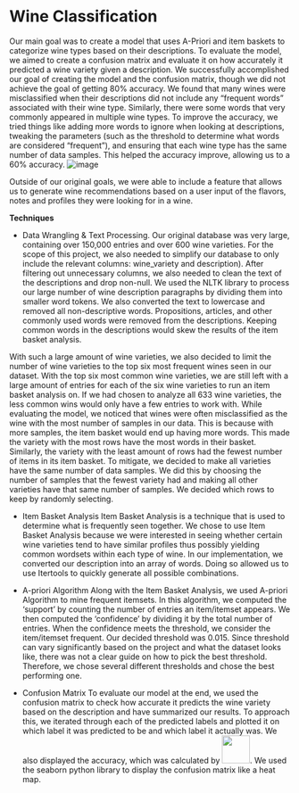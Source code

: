 # Wine Classification

Our main goal was to create a model that uses A-Priori and item
baskets to categorize wine types based on their descriptions. To evaluate the
model, we aimed to create a confusion matrix and evaluate it on how accurately it
predicted a wine variety given a description. We successfully accomplished our
goal of creating the model and the confusion matrix, though we did not achieve
the goal of getting 80% accuracy. We found that many wines were misclassified
when their descriptions did not include any “frequent words” associated with their
wine type. Similarly, there were some words that very commonly appeared in
multiple wine types. To improve the accuracy, we tried things like adding more
words to ignore when looking at descriptions, tweaking the parameters (such as
the threshold to determine what words are considered “frequent”), and ensuring
that each wine type has the same number of data samples. This helped the
accuracy improve, allowing us to a 60% accuracy.
![image](https://github.com/yugo9081/wine-classification/assets/54964332/b214965f-adf7-4f9f-aa98-a536a94bfa8a)

Outside of our original goals, we were able to include a feature that allows us to
generate wine recommendations based on a user input of the flavors, notes and
profiles they were looking for in a wine.

<strong>Techniques</strong>

* Data Wrangling & Text Processing.
Our original database was very large, containing over 150,000 entries and
over 600 wine varieties. For the scope of this project, we also needed to
simplify our database to only include the relevant columns: wine_variety
and description). After filtering out unnecessary columns, we also needed
to clean the text of the descriptions and drop non-null. We used the NLTK
library to process our large number of wine description paragraphs by
dividing them into smaller word tokens. We also converted the text to
lowercase and removed all non-descriptive words. Propositions, articles,
and other commonly used words were removed from the descriptions.
Keeping common words in the descriptions would skew the results of the
item basket analysis.

With such a large amount of wine varieties, we also decided to limit the
number of wine varieties to the top six most frequent wines seen in our
dataset. With the top six most common wine varieties, we are still left with
a large amount of entries for each of the six wine varieties to run an item
basket analysis on. If we had chosen to analyze all 633 wine varieties, the
less common wins would only have a few entries to work with.
While evaluating the model, we noticed that wines were often
misclassified as the wine with the most number of samples in our data.
This is because with more samples, the item basket would end up having
more words. This made the variety with the most rows have the most
words in their basket. Similarly, the variety with the least amount of rows
had the fewest number of items in its item basket. To mitigate, we decided
to make all varieties have the same number of data samples. We did this
by choosing the number of samples that the fewest variety had and making
all other varieties have that same number of samples. We decided which
rows to keep by randomly selecting.

* Item Basket Analysis
Item Basket Analysis is a technique that is used to determine what is
frequently seen together. We chose to use Item Basket Analysis because
we were interested in seeing whether certain wine varieties tend to have
similar profiles thus possibly yielding common wordsets within each type
of wine. In our implementation, we converted our description into an array
of words. Doing so allowed us to use Itertools to quickly generate all
possible combinations.

* A-priori Algorithm
Along with the Item Basket Analysis, we used A-priori Algorithm to mine
frequent itemsets. In this algorithm, we computed the ‘support’ by
counting the number of entries an item/itemset appears. We then computed
the ‘confidence’ by dividing it by the total number of entries. When the
confidence meets the threshold, we consider the item/itemset frequent.
Our decided threshold was 0.015. Since threshold can vary significantly
based on the project and what the dataset looks like, there was not a clear
guide on how to pick the best threshold. Therefore, we chose several
different thresholds and chose the best performing one.

* Confusion Matrix
To evaluate our model at the end, we used the confusion matrix to check
how accurate it predicts the wine variety based on the description and have
summarized our results. To approach this, we iterated through each of the
predicted labels and plotted it on which label it was predicted to be and
which label it actually was. We also displayed the accuracy, which was
calculated by <img src="[https://your-image-url.type](https://github.com/yugo9081/wine-classification/assets/54964332/1552477e-b4a3-4fa4-8c0c-3526c99573d7)" width="50">. We used the seaborn python library to display the confusion matrix like a heat map.
